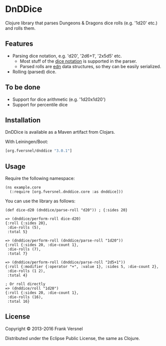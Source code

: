 # DnDDice

Clojure library that parses Dungeons & Dragons dice rolls (e.g. '1d20' etc.)
and rolls them.

## Features

* Parsing dice notation, e.g. 'd20', '2d6+1', '2x5d5' etc.
	* Most stuff of the [dice
	  notation](http://en.wikipedia.org/wiki/Dice_notation) is supported in
	  the parser.
	* Parsed rolls are [edn](https://github.com/edn-format/edn) data
	  structures, so they can be easily serialized.
* Rolling (parsed) dice.

## To be done

* Support for dice arithmetic (e.g. '1d20x1d20')
* Support for percentile dice

## Installation

DnDDice is available as a Maven artifact from Clojars.

With Leiningen/Boot:

```clojure
[org.fversnel/dnddice "3.0.1"]
```

## Usage

Require the following namespace:

	(ns example.core
	  (:require [org.fversnel.dnddice.core :as dnddice]))

You can use the library as follows:

	(def dice-d20 (dnddice/parse-roll "d20")) ; {:sides 20}

	=> (dnddice/perform-roll dice-d20)
	{:roll {:sides 20},
	 :die-rolls (5),
	 :total 5}

	=> (dnddice/perform-roll (dnddice/parse-roll "1d20"))
	{:roll {:sides 20, :die-count 1},
	 :die-rolls (7),
	 :total 7}

	=> (dnddice/perform-roll (dnddice/parse-roll "2d5+1"))
	{:roll {:modifier {:operator "+", :value 1}, :sides 5, :die-count 2},
	 :die-rolls (1 2),
	 :total 4}

	; Or roll directly
	=> (dnddice/roll "1d20")
	{:roll {:sides 20, :die-count 1},
	 :die-rolls (16),
	 :total 16}

## License

Copyright © 2013-2016 Frank Versnel

Distributed under the Eclipse Public License, the same as Clojure.

